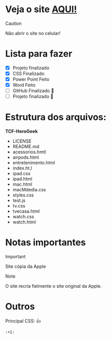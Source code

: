 # Veja o site [AQUI!](https://arthurbarcelos1.github.io/TCF-HeroGeek/)

> [!CAUTION]
> Não abrir o site no celular!

# Lista para fazer

- [x] Projeto finalizado
- [x] CSS Finalizado
- [x] Power Point Feito
- [x] Word Feito
- [ ] GitHub Finalizado :tada:
- [ ] Projeto finalizado :tada:

# Estrutura dos arquivos:

**TCF-HeroGeek**
  - LICENSE
  - README.md
  - acessorios.hmtl
  - airpods.html
  - entretenimento.html
  - index.ht,l
  - ipad.css
  - ipad.html
  - mac.html
  - macMdedia.css
  - styles.css
  - test.js
  - tv.css
  - tvecasa.html
  - watch.css
  - watch.html

# Notas importantes

 > [!IMPORTANT]
> Site cópia da Apple

> [!NOTE]
> O site recria fielmente o site original da Apple.

# Outros

Principal CSS: :+1:
```
:+1:
```
